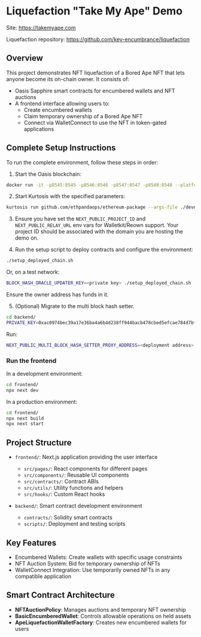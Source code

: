 # Liquefaction "Take My Ape" Demo

Site: https://takemyape.com

Liquefaction repository: https://github.com/key-encumbrance/liquefaction

## Overview

This project demonstrates NFT liquefaction of a Bored Ape NFT that lets anyone become its on-chain owner. It consists of:

- Oasis Sapphire smart contracts for encumbered wallets and NFT auctions
- A frontend interface allowing users to:
  - Create encumbered wallets
  - Claim temporary ownership of a Bored Ape NFT
  - Connect via WalletConnect to use the NFT in token-gated applications

## Complete Setup Instructions

To run the complete environment, follow these steps in order:

1. Start the Oasis blockchain:
```bash
docker run -it -p8545:8545 -p8546:8546 -p8547:8547 -p8548:8548 --platform linux/x86_64 ghcr.io/oasisprotocol/sapphire-localnet -test-mnemonic
```

2. Start Kurtosis with the specified parameters:
```bash
kurtosis run github.com/ethpandaops/ethereum-package --args-file ./devnet/network_params.yaml --image-download always --enclave liquefaction-pub-devnet
```

3. Ensure you have set the `NEXT_PUBLIC_PROJECT_ID` and `NEXT_PUBLIC_RELAY_URL` env vars for Walletkit/Reown support. Your project ID should be associated with the domain you are hosting the demo on.

4. Run the setup script to deploy contracts and configure the environment:
```bash
./setup_deployed_chain.sh
```

Or, on a test network:
```bash
BLOCK_HASH_ORACLE_UPDATER_KEY=<private key> ./setup_deployed_chain.sh --env test -k <owner private_key>
```

Ensure the owner address has funds in it.

5. (Optional) Migrate to the multi block hash setter.
```bash
cd backend/
PRIVATE_KEY=0xac0974bec39a17e36ba4a6b4d238ff944bacb478cbed5efcae784d7bf4f2ff80 npx hardhat run scripts/deployMultiBlockHashSetterProxy.ts
```

Run:
```bash
NEXT_PUBLIC_MULTI_BLOCK_HASH_SETTER_PROXY_ADDRESS=<deployment address> BLOCK_HASH_ORACLE_UPDATER_KEY=0xac0974bec39a17e36ba4a6b4d238ff944bacb478cbed5efcae784d7bf4f2ff80 npx hardhat run scripts/update-block-hashes-multi.ts
```

### Run the frontend

In a development environment:
```bash
cd frontend/
npx next dev
```

In a production environment:
```bash
cd frontend/
npx next build
npx next start
```

## Project Structure

- `frontend/`: Next.js application providing the user interface
  - `src/pages/`: React components for different pages
  - `src/components/`: Reusable UI components
  - `src/contracts/`: Contract ABIs
  - `src/utils/`: Utility functions and helpers
  - `src/hooks/`: Custom React hooks

- `backend/`: Smart contract development environment
  - `contracts/`: Solidity smart contracts
  - `scripts/`: Deployment and testing scripts

## Key Features

- Encumbered Wallets: Create wallets with specific usage constraints
- NFT Auction System: Bid for temporary ownership of NFTs
- WalletConnect Integration: Use temporarily owned NFTs in any compatible application

## Smart Contract Architecture

- **NFTAuctionPolicy**: Manages auctions and temporary NFT ownership
- **BasicEncumberedWallet**: Controls allowable operations on held assets
- **ApeLiquefactionWalletFactory**: Creates new encumbered wallets for users

